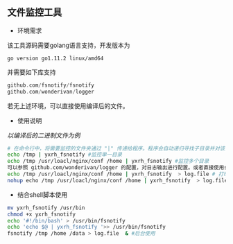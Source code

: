 ## 文件监控工具

* 环境需求

该工具源码需要golang语言支持，开发版本为

 `go version go1.11.2 linux/amd64`

并需要如下库支持

```go
github.com/fsnotify/fsnotify
github.com/wonderivan/logger
```

若无上述环境，可以直接使用编译后的文件。

* 使用说明

*以编译后的二进制文件为例*

```bash
# 在命令行中，将需要监控的文件夹通过 "|" 传递给程序。程序会自动递归寻找子目录并对该目录下所有文件进行监控。
echo /tmp | yxrh_fsnotify #监控单一目录
echo /tmp /usr/loacl/nginx/conf /home | yxrh_fsnotify #监控多个目录
可以参照 github.com/wonderivan/logger 的配置，对日志输出进行配置。或者直接使用shell的重定向功能进行日志记录，使用方法如下：
echo /tmp /usr/loacl/nginx/conf /home | yxrh_fsnotify  > log.file # 打印日志
nohup echo /tmp /usr/loacl/nginx/conf /home | yxrh_fsnotify  > log.file & #后台使用
```

* 结合shell脚本使用

```bash
mv yxrh_fsnotify /usr/bin
chmod +x yxrh_fsnotify
echo '#!/bin/bash' > /usr/bin/fsnotify
echo 'echo $@ | yxrh_fsnotify '>> /usr/bin/fsnotify
fsnotify /tmp /home /data > log.file  & #后台使用
```


